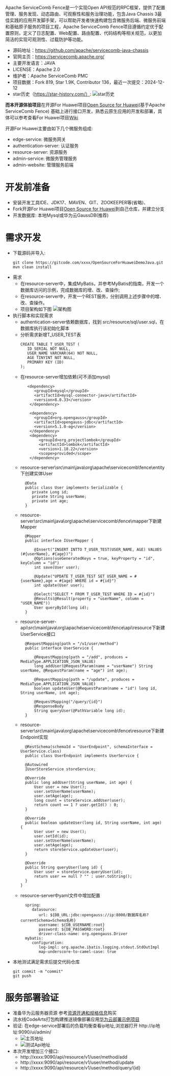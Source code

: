 Apache ServiceComb Fence是一个实现Open API规范的RPC框架，提供了配置管理、服务发现、动态路由、可观察性和服务治理功能，包含Java Chassis 3最佳实践的应用开发脚手架，可以帮助开发者快速构建包含微服务后端、微服务前端和基础原子服务的项目工程，Apache ServiceComb Fence项目遵循约定优于配置原则，定义了日志配置、Web配置、路由配置、代码结构等相关规范，以更加简洁的实现可观测性、过载防护等功能。

* 源码地址：https://github.com/apache/servicecomb-java-chassis
* 官网主页：https://servicecomb.apache.org/
* 主要开发语言：JAVA
* LICENSE：Apache 2.0
* 维护者：Apache ServiceComb PMC
* 项目数据：Fork 819, Star 1.9K, Contributor 136，最近一次提交：2024-12-12
* star历史（https://star-history.com/）:
  ![star历史](https://bbs-img.huaweicloud.com/blogs/img/20241215/1734256939140649317.png 'star历史')

**而本开源体验项目**在开源For Huawei项目[Open Source for Huawei](https://gitcode.com/HuaweiCloudDeveloper/OpenSourceForHuaweiDemoJava.git)(基于Apache ServiceComb Fence)
基础上进行接口开发，熟悉云原生应用的开发和部署，具体可以参考查看For Huawei项目[Wiki](https://gitcode.com/HuaweiCloudDeveloper/OpenSourceForHuaweiWiki)

开源For Huawei主要由如下几个微服务组成:
* edge-service: 微服务网关
* authentication-server: 认证服务
* resource-server: 资源服务
* admin-service: 微服务管理服务
* admin-website: 管理服务前端
# 开发前准备
* 安装开发工具IDE、JDK17、MAVEN、GIT、ZOOKEEPER等(省略)、
* Fork开源For Huawei项目[Open Source for Huawei](https://gitcode.com/HuaweiCloudDeveloper/OpenSourceForHuaweiDemoJava.git)到自己仓库，并建立分支
* 开发数据库: 本地Mysql或华为云GaussDB(推荐)
# 需求开发
* 下载源码并导入:
  ```
  git clone https://gitcode.com/xxxx/OpenSourceForHuaweiDemoJava.git
  mvn clean install
  ```
* 需求
  * 在resource-server中，集成MyBatis，并参考MyBatis的指南，开发一个数据库访问的示例，完成数据库的增、改、查操作;
  * 在resource-server中，开发一个REST服务，分别调用上述步骤中的增、改、查操作。
  * 项目架构如下图
    ![架构图](https://bbs-img.huaweicloud.com/blogs/img/20241215/1734257023068899275.png '架构图')
* 执行脚本和实现需求
  * authentication-server依赖数据库，找到 src/resource/sql/user.sql，在数据库执行该初始化脚本
  * 分析需求新增T_USER_TEST表
    ```
    CREATE TABLE T_USER_TEST (
       ID SERIAL NOT NULL,
       USER_NAME VARCHAR(64) NOT NULL,
       AGE TINYINT NOT NULL,
       PRIMARY KEY (ID)
    );
    ```
  * 在resource-server增加依赖(可不添加mysql)
    ```
       <dependency>
          <groupId>mysql</groupId>
          <artifactId>mysql-connector-java</artifactId>
          <version>8.0.33</version>
        </dependency>
      
        <dependency>
          <groupId>org.opengauss</groupId>
          <artifactId>opengauss-jdbc</artifactId>
          <version>5.1.0-og</version>
        </dependency>
        <dependency>
            <groupId>org.projectlombok</groupId>
            <artifactId>lombok</artifactId>
            <version>1.18.22</version>
            <scope>provided</scope>
        </dependency>
    ```
  * resource-server\src\main\java\org\apache\servicecomb\fence\entity下创建实体User
      ```
        @Data
        public class User implements Serializable {
           private Long id;
           private String userName;
           private int age;
        }
      ```
  * resource-server\src\main\java\org\apache\servicecomb\fence\mapper下新建Mapper
      ```
        @Mapper
        public interface IUserMapper {
    
            @Insert("INSERT INTTO T_USER_TEST(USER_NAME, AGE) VALUES (#{userName}, #{age})")
            @Options(useGeneratedKeys = true, keyProperty = "id", keyColumn = "id")
            int save(User user);

            @Update("UPDATE T_USER_TEST SET USER_NAME = #{userName},age = #{age} WHERE id = #{id}")
            int update(User user);

            @Select("SELECT * FROM T_USER_TEST WHERE ID = #{id}")
            @Results(@Result(property = "userName", column = "USER_NAME"))
            User queryById(long id);
        }
      ```
  * resource-server-api\src\main\java\org\apache\servicecomb\fence\api\resource下新建UserService接口
      ```
        @RequestMapping(path = "/v1/user/method")
        public interface UserService {
    
            @RequestMapping(path = "/add", produces = MediaType.APPLICATION_JSON_VALUE)
            long addUser(@RequestParam(name = "userName") String userName, @RequestParam(name = "age") int age);
  
            @RequestMapping(path = "/update", produces = MediaType.APPLICATION_JSON_VALUE)
            boolean updateUser(@RequestParam(name = "id") long id, String userName, int age);
  
            @RequestMapping("/query/{id}")
            @ResponseBody
            String queryUser(@PathVariable long id);
        }
      ```
  * resource-server\src\main\java\org\apache\servicecomb\fence\resource下新建Endpoint实现
      ```
        @RestSchema(schemaId = "UserEndpoint", schemaInterface = UserService.class)
        public class UserEndpoint implements UserService {

        @Autowired
        IUserStoreService storeService;

        @Override
        public long addUser(String userName, int age) {
            User user = new User();
            user.setUserName(userName);
            user.setAge(age);
            long count = storeService.addUser(user);
            return count == 1 ? user.getId() : 0;
        }

        @Override
        public boolean updateUser(long id, String userName, int age) {
            User user = new User();
            user.setId(id);
            user.setUserName(userName);
            user.setAge(age);
            return storeService.updateUser(user);
        }

        @Override
        public String queryUser(long id) {
            User user = storeService.queryUser(id);
            return user == null ? "" : user.toString();
        }
      } 
      ```
  * resource-server中yaml文件中增加配置
      ```
        spring:
           datasource:
              url: ${DB_URL:jdbc:opengauss://ip:8000/数据库名称?currentSchema=Schema名称}
              username: ${DB_USERNAME:root}
              password: ${DB_PASSWORD:root}
              driver-class-name: org.opengauss.Driver
        mybatis:
           configuration:
              log-impl: org.apache.ibatis.logging.stdout.StdOutImpl
              map-underscore-to-camel-case: true
      ```
* 本地测试满足需求后提交代码仓库
    ```
    git commit -m "commit"
    git push
    ```
# 服务部署验证
* 准备华为云服务器资源 参考[资源开通和规格信息](https://gitcode.com/HuaweiCloudDeveloper/OpenSourceForHuaweiWiki/blob/main/zh_CN/docs/resource-versions.md)购买
* 流水线CodeArts打包构建推送镜像部署应用[华为云部署示例项目](https://gitcode.com/HuaweiCloudDeveloper/OpenSourceForHuaweiWiki/blob/main/zh_CN/docs/cicd-pipeline.md)
* 验证: 在edge-service部署后的负载均衡查看ip地址,浏览器打开 http://ip地址:9090/ui/admin/
  * ![主页地址](https://bbs-img.huaweicloud.com/blogs/img/20241217/1734418433274301128.png)
  * ![测试Api地址](https://bbs-img.huaweicloud.com/blogs/img/20241217/1734418495841959740.png)
* 本次开发增加三个接口:
  * http://xxxx:9090/api/resource/v1/user/method/add
  * http://xxxx:9090/api/resource/v1/user/method/update
  * http://xxxx:9090/api/resource/v1/user/method/query/{id}

